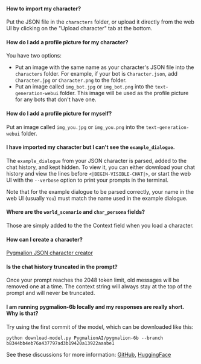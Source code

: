 #### How to import my character?

Put the JSON file in the `characters` folder, or upload it directly from the web UI by clicking on the "Upload character" tab at the bottom.

#### How do I add a profile picture for my character?

You have two options:

* Put an image with the same name as your character's JSON file into the `characters` folder. For example, if your bot is `Character.json`, add `Character.jpg` or `Character.png` to the folder.
* Put an image called `img_bot.jpg` or `img_bot.png` into the `text-generation-webui` folder. This image will be used as the profile picture for any bots that don't have one.

#### How do I add a profile picture for myself?

Put an image called `img_you.jpg` or `img_you.png` into the `text-generation-webui` folder.

#### I have imported my character but I can't see the `example_dialogue`.

The `example_dialogue` from your JSON character is parsed, added to the chat history, and kept hidden. To view it, you can either download your chat history and view the lines before `<|BEGIN-VISIBLE-CHAT|>`, or start the web UI with the `--verbose` option to print your prompts in the terminal.

Note that for the example dialogue to be parsed correctly, your name in the web UI (usually `You`) must match the name used in the example dialogue.

#### Where are the `world_scenario` and `char_persona` fields?

Those are simply added to the the Context field when you load a character.

#### How can I create a character?

[Pygmalion JSON character creator](https://oobabooga.github.io/character-creator.html)

#### Is the chat history truncated in the prompt?

Once your prompt reaches the 2048 token limit, old messages will be removed one at a time. The context string will always stay at the top of the prompt and will never be truncated.

#### I am running pygmalion-6b locally and my responses are really short. Why is that?

Try using the first commit of the model, which can be downloaded like this:

`python download-model.py PygmalionAI/pygmalion-6b --branch b8344bb4eb76a437797ad3b19420a13922aaabe1`

See these discussions for more information: [GitHub](https://github.com/oobabooga/text-generation-webui/issues/14), [HuggingFace](https://huggingface.co/PygmalionAI/pygmalion-6b/discussions/8#63d09347623a3d1d1174efa9)